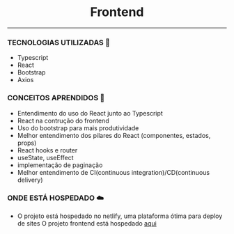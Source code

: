 <h1 align='center'>Frontend</h1>

***

### TECNOLOGIAS UTILIZADAS :hammer:
  - Typescript
  - React
  - Bootstrap
  - Axios

### CONCEITOS APRENDIDOS :green_book:
  - Entendimento do uso do React junto ao Typescript
  - React na contrução do frontend
  - Uso do bootstrap para mais produtividade
  - Melhor entendimento dos pilares do React (componentes, estados, props)
  - React hooks e router
  - useState, useEffect
  - implementação de paginação
  - Melhor entendimento de CI(continuous integration)/CD(continuous delivery)

### ONDE ESTÁ HOSPEDADO :cloud:
  - O projeto está hospedado no netlify, uma plataforma ótima para deploy de sites
  O projeto frontend está hospedado [aqui](https://dsvendas-michaeltp.netlify.app/)
